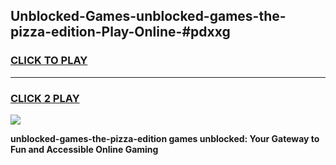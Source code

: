 
## Unblocked-Games-unblocked-games-the-pizza-edition-Play-Online-#pdxxg
<h3>
<a href="https://premium.freeplayer.one?title=unblocked-games-the-pizza-edition&ref=27F">CLICK TO PLAY</a></h3>
<hr>

<h3>
<a href="https://premium.freeplayer.one?title=unblocked-games-the-pizza-edition&ref=27F">CLICK 2 PLAY</a>
  
</h3>

<a href="https://premium.freeplayer.one?title=unblocked-games-the-pizza-edition&ref=27F"><img src="https://clearcache.store/games.png"></a>


**unblocked-games-the-pizza-edition games unblocked: Your Gateway to Fun and Accessible Online Gaming**
